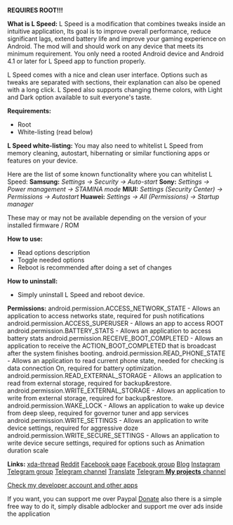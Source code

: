 **REQUIRES ROOT!!!**

**What is L Speed:**
L Speed is a modification that combines tweaks inside an intuitive application, Its goal is to improve overall performance, reduce significant lags, extend battery life and improve your gaming experience on Android.
The mod will and should work on any device that meets its minimum requirement.
You only need a rooted Android device and Android 4.1 or later for L Speed app to function properly.

L Speed comes with a nice and clean user interface. Options such as tweaks are separated with sections, their explanation can also be opened with a long click. L Speed also supports changing theme colors, with Light and Dark option available to suit everyone's taste.

**Requirements:**
- Root
- White-listing (read below)

**L Speed white-listing:**
You may also need to whitelist L Speed from memory cleaning, autostart, hibernating or similar functioning apps or features on your device.

Here are the list of some known functionality where you can whitelist L Speed:
**Samsung:** *Settings -> Security -> Auto-start*
**Sony:** *Settings -> Power management -> STAMINA mode*
**MIUI:** *Settings (Security Center) -> Permissions -> Autostart*
**Huawei:** *Settings -> All (Permissions) -> Startup manager*

These may or may not be available depending on the version of your installed firmware / ROM

**How to use:**
- Read options description
- Toggle needed options
- Reboot is recommended after doing a set of changes

**How to uninstall:**
- Simply uninstall L Speed and reboot device.

**Permissions:**
android.permission.ACCESS_NETWORK_STATE - Allows an application to access networks state, required for push notifications
android.permission.ACCESS_SUPERUSER - Allows an app to access ROOT
android.permission.BATTERY_STATS - Allows an application to access battery stats
android.permission.RECEIVE_BOOT_COMPLETED - Allows an application to receive the ACTION_BOOT_COMPLETED that is broadcast after the system finishes booting.
android.permission.READ_PHONE_STATE - Allows an application to read current phone state, needed for checking is data connection On, required for battery optimization.
android.permission.READ_EXTERNAL_STORAGE - Allows an application to read from external storage, required for backup&restore.
android.permission.WRITE_EXTERNAL_STORAGE - Allows an application to write from external storage, required for backup&restore.
android.permission.WAKE_LOCK - Allows an application to wake up device from deep sleep, required for governor tuner and app services
android.permission.WRITE_SETTINGS - Allows an application to write device settings, required for aggressive doze
android.permission.WRITE_SECURE_SETTINGS - Allows an application to write device secure settings, required for options such as Animation duration scale


**Links:**
[xda-thread](https://forum.xda-developers.com/apps/l-speed)
[Reddit](https://www.reddit.com/r/LSpeedOptimizer/)
[Facebook page](https://www.facebook.com/LSpeedAndroidOptimizer)
[Facebook group](https://www.facebook.com/groups/169281933668021/?source_id=1503157226676471)
[Blog](https:/lspeed2016.wordpress.com)
[Instagram](https://instagram.com/p/BxUcz0zlVUj/?igshid=1ib59rrsrjffl)
[Telegram group](https://t.me/LSpeedDiscussion)
[Telegram channel](https://t.me/LSpeedChannel)
[Translate](https://forum.xda-developers.com/apps/l-speed/translating-help-translating-l-speed-t3587252)
[Telegram **My projects** channel](https://t.me/paget96_projects_channel)

[Check my developer account and other apps](https://play.google.com/store/apps/dev?id=6924549437581780390&hl=en)

If you want, you can support me over Paypal
[Donate](https://paypal.me/Paget96)
also there is a simple free way to do it, simply disable adblocker and support me over ads inside the application


